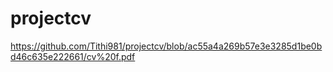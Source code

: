 # projectcv
https://github.com/Tithi981/projectcv/blob/ac55a4a269b57e3e3285d1be0bd46c635e222661/cv%20f.pdf
